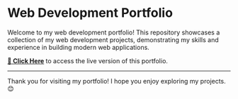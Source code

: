 # Web Development Portfolio

Welcome to my web development portfolio! This repository showcases a collection of my web development projects, demonstrating my skills and experience in building modern web applications.

[**🚀 Click Here**](https://ionstici.github.io/projects) to access the live version of this portfolio.

---

Thank you for visiting my portfolio! I hope you enjoy exploring my projects. 😊
